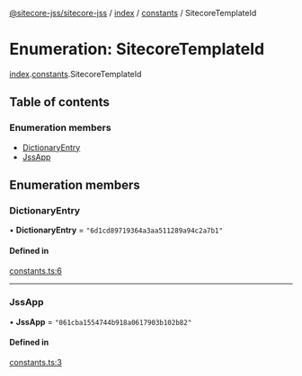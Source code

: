 [@sitecore-jss/sitecore-jss](../README.md) / [index](../modules/index.md) / [constants](../modules/index.constants.md) / SitecoreTemplateId

# Enumeration: SitecoreTemplateId

[index](../modules/index.md).[constants](../modules/index.constants.md).SitecoreTemplateId

## Table of contents

### Enumeration members

- [DictionaryEntry](index.constants.SitecoreTemplateId.md#dictionaryentry)
- [JssApp](index.constants.SitecoreTemplateId.md#jssapp)

## Enumeration members

### DictionaryEntry

• **DictionaryEntry** = `"6d1cd89719364a3aa511289a94c2a7b1"`

#### Defined in

[constants.ts:6](https://github.com/Sitecore/jss/blob/4cefcb5a/packages/sitecore-jss/src/constants.ts#L6)

___

### JssApp

• **JssApp** = `"061cba1554744b918a0617903b102b82"`

#### Defined in

[constants.ts:3](https://github.com/Sitecore/jss/blob/4cefcb5a/packages/sitecore-jss/src/constants.ts#L3)
